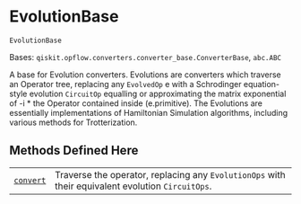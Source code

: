 # EvolutionBase



`EvolutionBase`

Bases: `qiskit.opflow.converters.converter_base.ConverterBase`, `abc.ABC`

A base for Evolution converters. Evolutions are converters which traverse an Operator tree, replacing any `EvolvedOp` e with a Schrodinger equation-style evolution `CircuitOp` equalling or approximating the matrix exponential of -i \* the Operator contained inside (e.primitive). The Evolutions are essentially implementations of Hamiltonian Simulation algorithms, including various methods for Trotterization.

## Methods Defined Here

|                                                                                                                                                             |                                                                                                   |
| ----------------------------------------------------------------------------------------------------------------------------------------------------------- | ------------------------------------------------------------------------------------------------- |
| [`convert`](qiskit.opflow.evolutions.EvolutionBase.convert#qiskit.opflow.evolutions.EvolutionBase.convert "qiskit.opflow.evolutions.EvolutionBase.convert") | Traverse the operator, replacing any `EvolutionOps` with their equivalent evolution `CircuitOps`. |
